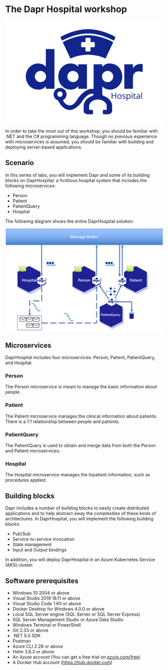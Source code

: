 # The Dapr Hospital workshop

![](images/DaprHospital-logo.png)

In order to take the most out of this workshop, you should be familiar with .NET and the C# programming language.  Though no previous experience with microservices is assumed, you should be familiar with building and deploying server-based applications.

## Scenario
In this series of labs, you will implement Dapr and some of its building blocks on DaprHospital: a fictitious hospital system that includes the following microservices:
- Person
- Patient
- PatientQuery
- Hospital

The following diagram shows the entire DaprHospital solution:

![](images/DaprHospital-diagram.png)

## Microservices
DaprHospital includes four microservices: Person, Patient, PatientQuery, and Hospital.

### Person
The Person microservice is meant to manage the basic information about people.

### Patient
The Patient microservice manages the clinical information about patients.  There is a 1:1 relationship between people and patients.

### PatientQuery
The PatientQuery is used to obtain and merge data from both the Person and Patient microservices.

### Hospital
The Hospital microservice manages the Inpatient information, such as procedures applied.

## Building blocks
Dapr includes a number of building blocks to easily create distributed applications and to help abstract away the complexities of these kinds of architectures.  In DaprHospital, you will implement the following building blocks:

- Pub/Sub
- Service-to-service invocation
- State management
- Input and Output bindings

In addition, you will deploy DaprHospital in an Azure Kubernetes Service (AKS) cluster.

## Software prerequisites
- Windows 10 2004 or above
- Visual Studio 2019 16.11 or above
- Visual Studio Code 1.60 or above
- Docker Desktop for Windows 4.0.0 or above
- Local SQL Server engine (SQL Server or SQL Server Express)
- SQL Server Management Studio or Azure Data Studio
- Windows Terminal or PowerShell
- Git 2.33 or above
- .NET 5.0 SDK
- Postman
- Azure CLI 2.28 or above
- Helm 3.6.3 or above
- An Azure account (You can get a free trial on [azure.com/free](https://azure.com/free))
- A Docker Hub account (https://hub.docker.com)